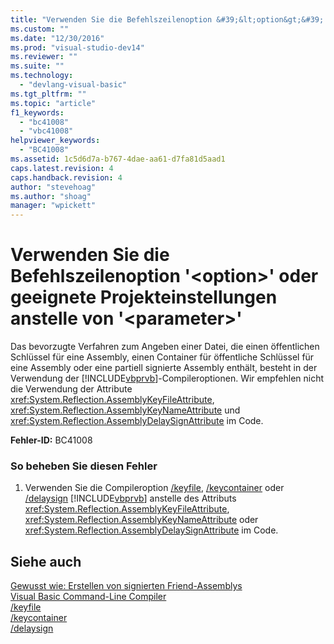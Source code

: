 ```yaml
---
title: "Verwenden Sie die Befehlszeilenoption &#39;&lt;option&gt;&#39; oder geeignete Projekteinstellungen anstelle von &#39;&lt;parameter&gt;&#39; | Microsoft Docs"
ms.custom: ""
ms.date: "12/30/2016"
ms.prod: "visual-studio-dev14"
ms.reviewer: ""
ms.suite: ""
ms.technology: 
  - "devlang-visual-basic"
ms.tgt_pltfrm: ""
ms.topic: "article"
f1_keywords: 
  - "bc41008"
  - "vbc41008"
helpviewer_keywords: 
  - "BC41008"
ms.assetid: 1c5d6d7a-b767-4dae-aa61-d7fa81d5aad1
caps.latest.revision: 4
caps.handback.revision: 4
author: "stevehoag"
ms.author: "shoag"
manager: "wpickett"
---
```

# Verwenden Sie die Befehlszeilenoption &#39;&lt;option&gt;&#39; oder geeignete Projekteinstellungen anstelle von &#39;&lt;parameter&gt;&#39;
Das bevorzugte Verfahren zum Angeben einer Datei, die einen öffentlichen Schlüssel für eine Assembly, einen Container für öffentliche Schlüssel für eine Assembly oder eine partiell signierte Assembly enthält, besteht in der Verwendung der [!INCLUDE[vbprvb](../../csharp/programming-guide/concepts/linq/includes/vbprvb-md.md)]\-Compileroptionen. Wir empfehlen nicht die Verwendung der Attribute <xref:System.Reflection.AssemblyKeyFileAttribute>, <xref:System.Reflection.AssemblyKeyNameAttribute> und <xref:System.Reflection.AssemblyDelaySignAttribute> im Code.  
  
 **Fehler\-ID:** BC41008  
  
### So beheben Sie diesen Fehler  
  
1.  Verwenden Sie die Compileroption [\/keyfile](../../visual-basic/reference/command-line-compiler/keyfile.md), [\/keycontainer](../../visual-basic/reference/command-line-compiler/keycontainer.md) oder [\/delaysign](../../visual-basic/reference/command-line-compiler/delaysign.md) [!INCLUDE[vbprvb](../../csharp/programming-guide/concepts/linq/includes/vbprvb-md.md)] anstelle des Attributs <xref:System.Reflection.AssemblyKeyFileAttribute>, <xref:System.Reflection.AssemblyKeyNameAttribute> oder <xref:System.Reflection.AssemblyDelaySignAttribute> im Code.  
  
## Siehe auch  
 [Gewusst wie: Erstellen von signierten Friend\-Assemblys](../Topic/How%20to:%20Create%20Signed%20Friend%20Assemblies%20\(C%23%20and%20Visual%20Basic\).md)   
 [Visual Basic Command\-Line Compiler](../../visual-basic/reference/command-line-compiler/index.md)   
 [\/keyfile](../../visual-basic/reference/command-line-compiler/keyfile.md)   
 [\/keycontainer](../../visual-basic/reference/command-line-compiler/keycontainer.md)   
 [\/delaysign](../../visual-basic/reference/command-line-compiler/delaysign.md)